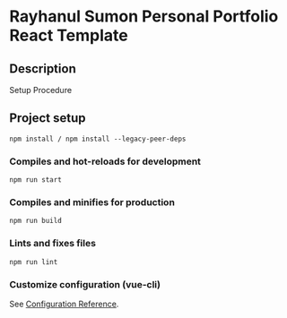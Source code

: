 # Rayhanul Sumon Personal Portfolio React Template

## Description

Setup Procedure 
 
## Project setup

```
npm install / npm install --legacy-peer-deps 
``` 

### Compiles and hot-reloads for development

```
npm run start   
``` 

### Compiles and minifies for production

``` 
npm run build 
```
 
### Lints and fixes files   

```
npm run lint
```

### Customize configuration (vue-cli)

See [Configuration Reference](https://cli.vuejs.org/config/).
